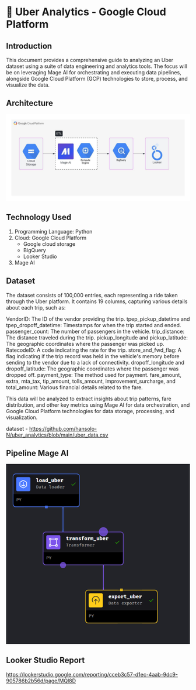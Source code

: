 # 🚗 Uber Analytics - Google Cloud Platform

## Introduction
This document provides a comprehensive guide to analyzing an Uber dataset using a suite of data engineering and analytics tools. The focus will be on leveraging Mage AI for orchestrating and executing data pipelines, alongside Google Cloud Platform (GCP) technologies to store, process, and visualize the data.

## Architecture
![Project Architecture Flow diagram GCP.](GCP_Architecture.jpeg)

## Technology Used
1. Programming Language: Python
2. Cloud: Google Cloud Platform
   - Google cloud storage
   - BigQuery
   - Looker Studio
3. Mage AI

## Dataset
The dataset consists of 100,000 entries, each representing a ride taken through the Uber platform. It contains 19 columns, capturing various details about each trip, such as:

VendorID: The ID of the vendor providing the trip.
tpep_pickup_datetime and tpep_dropoff_datetime: Timestamps for when the trip started and ended.
passenger_count: The number of passengers in the vehicle.
trip_distance: The distance traveled during the trip.
pickup_longitude and pickup_latitude: The geographic coordinates where the passenger was picked up.
RatecodeID: A code indicating the rate for the trip.
store_and_fwd_flag: A flag indicating if the trip record was held in the vehicle's memory before sending to the vendor due to a lack of connectivity.
dropoff_longitude and dropoff_latitude: The geographic coordinates where the passenger was dropped off.
payment_type: The method used for payment.
fare_amount, extra, mta_tax, tip_amount, tolls_amount, improvement_surcharge, and total_amount: Various financial details related to the fare.

This data will be analyzed to extract insights about trip patterns, fare distribution, and other key metrics using Mage AI for data orchestration, and Google Cloud Platform technologies for data storage, processing, and visualization.

dataset - https://github.com/hansolo-N/uber_analytics/blob/main/uber_data.csv

## Pipeline Mage AI
![Pipeline Mage AI.](dependencies_tree.png)

## Looker Studio Report

https://lookerstudio.google.com/reporting/cceb3c57-d1ec-4aab-9dc9-905786b2b56d/page/MQl8D

